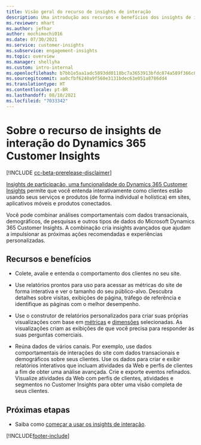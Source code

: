 ```yaml
---
title: Visão geral do recurso de insights de interação
description: Uma introdução aos recursos e benefícios dos insights de interação.
ms.reviewer: mhart
ms.author: jefhar
author: mochimochi016
ms.date: 07/30/2021
ms.service: customer-insights
ms.subservice: engagement-insights
ms.topic: overview
ms.manager: shellyha
ms.custom: intro-internal
ms.openlocfilehash: b7bb1e5aa1adc5893dd0118bc7a3653913bfdc874a589f366c8c37152bbfef4d
ms.sourcegitcommit: aa0cfbf6240a9f560e3131bdec63e051a8786dd4
ms.translationtype: HT
ms.contentlocale: pt-BR
ms.lasthandoff: 08/10/2021
ms.locfileid: "7033342"
---
```

# <a name="about-dynamics-365-customer-insights-engagement-insights-capability"></a>Sobre o recurso de insights de interação do Dynamics 365 Customer Insights 

[!INCLUDE [cc-beta-prerelease-disclaimer](includes/cc-beta-prerelease-disclaimer.md)]

[Insights de participação, uma funcionalidade do Dynamics 365 Customer Insights](https://dynamics.microsoft.com/ai/customer-insights/engagement-insights-capability/) permite que você entenda interativamente como clientes estão usando seus serviços e produtos (de forma individual e holística) em sites, aplicativos móveis e produtos conectados.

Você pode combinar análises comportamentais com dados transacionais, demográficos, de pesquisas e outros tipos de dados do Microsoft Dynamics 365 Customer Insights. A combinação cria insights avançados que ajudam a impulsionar as próximas ações recomendadas e experiências personalizadas.

## <a name="features-and-benefits"></a>Recursos e benefícios

- Colete, avalie e entenda o comportamento dos clientes no seu site.

- Use relatórios prontos para uso para acessar as métricas do site de forma interativa e ver o tamanho do seu público-alvo. Descubra detalhes sobre visitas, exibições de página, tráfego de referência e identifique as páginas com o melhor desempenho.

- Use o construtor de relatórios personalizados para criar suas próprias visualizações com base em [métricas](glossary.md) e [dimensões](glossary.md) selecionadas. As visualizações criam as exibições de que você precisa para responder às suas perguntas comerciais.

- Reúna dados de vários canais. Por exemplo, use dados comportamentais de interações do site com dados transacionais e demográficos sobre seus clientes. Use os dados para criar e exibir relatórios interativos que incluam atividades da Web e perfis de clientes a fim de obter uma análise avançada. Crie e exporte eventos refinados. Visualize atividades da Web com perfis de clientes, atividades e segmentos no Customer Insights para obter uma visão completa de seus clientes.


## <a name="next-steps"></a>Próximas etapas

- Saiba como [começar a usar os insights de interação](get-started.md).


[!INCLUDE[footer-include](../includes/footer-banner.md)]
